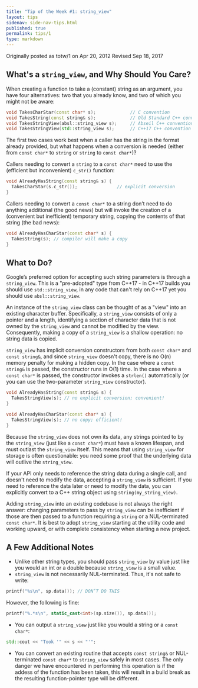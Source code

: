 ```yaml
---
title: "Tip of the Week #1: string_view"
layout: tips
sidenav: side-nav-tips.html
published: true
permalink: tips/1
type: markdown
---
```


Originally posted as totw/1 on Apr 20, 2012
Revised Sep 18, 2017

## What's a `string_view`, and Why Should You Care?

When creating a function to take a (constant) string as an argument, you have
four alternatives: two that you already know, and two of which you might
not be aware:

```cpp
void TakesCharStar(const char* s);             // C convention
void TakesString(const string& s);             // Old Standard C++ convention
void TakesStringView(absl::string_view s);     // Abseil C++ convention
void TakesStringView(std::string_view s);      // C++17 C++ convention
```

The first two cases work best when a caller has the string in the format already
provided, but what happens when a conversion is needed (either from `const
char*` to `string` or `string` to `const char*`)?

Callers needing to convert a `string` to a `const char*` need to use the
(efficient but inconvenient) `c_str()` function:

```cpp
void AlreadyHasString(const string& s) {
  TakesCharStar(s.c_str());               // explicit conversion
}
```

Callers needing to convert a `const char*` to a string don’t need to do anything
additional (the good news) but will invoke the creation of a (convenient but
inefficient) temporary string, copying the contents of that string (the bad
news):

```cpp
void AlreadyHasCharStar(const char* s) {
  TakesString(s); // compiler will make a copy
}
```

## What to Do?

Google’s preferred option for accepting such string parameters is through a
`string_view`. This is a "pre-adopted" type from C++17 - in C++17 builds you
should use `std::string_view`, in any code that can't rely on C++17 yet you
should use `absl::string_view`.

An instance of the `string_view` class can be thought of as a "view" into an
existing character buffer. Specifically, a `string_view` consists of only a
pointer and a length, identifying a section of character data that is not owned
by the `string_view` and cannot be modified by the view. Consequently, making a
copy of a `string_view` is a shallow operation: no string data is copied.

`string_view` has implicit conversion constructors from both `const char*` and
`const string&`, and since `string_view` doesn't copy, there is no O(n) memory
penalty for making a hidden copy. In the case where a `const string&` is passed,
the constructor runs in O(1) time. In the case where a `const char*` is passed,
the constructor invokes a `strlen()` automatically (or you can use the
two-parameter `string_view` constructor).

```cpp
void AlreadyHasString(const string& s) {
  TakesStringView(s); // no explicit conversion; convenient!
}

void AlreadyHasCharStar(const char* s) {
  TakesStringView(s); // no copy; efficient!
}
```

Because the `string_view` does not own its data, any strings pointed to by the
`string_view` (just like a `const char*`) must have a known lifespan, and must
outlast the `string_view` itself. This means that using `string_view` for
storage is often questionable: you need some proof that the underlying data will
outlive the `string_view`.

If your API only needs to reference the string data during a single call, and
doesn't need to modify the data, accepting a `string_view` is sufficient. If you
need to reference the data later or need to modify the data, you can explicitly
convert to a C++ string object using `string(my_string_view)`.

Adding `string_view` into an existing codebase is not always the right answer:
changing parameters to pass by `string_view` can be inefficient if those are
then passed to a function requiring a `string` or a NUL-terminated `const
char*`. It is best to adopt `string_view` starting at the utility code and
working upward, or with complete consistency when starting a new project.

## A Few Additional Notes

* Unlike other string types, you should pass `string_view` by value just like
  you would an int or a double because `string_view` is a small value.
* `string_view` is not necessarily NUL-terminated. Thus, it's not safe to
  write:

```cpp
printf("%s\n", sp.data()); // DON’T DO THIS
```

However, the following is fine:

```cpp
printf("%.*s\n", static_cast<int>(sp.size()), sp.data());
```

*  You can output a `string_view` just like you would a string or a
  `const char*`:

```cpp
std::cout << "Took '" << s << "'";
```

* You can convert an existing routine that accepts `const string&` or
  NUL-terminated `const char*` to `string_view` safely in most cases. The only
  danger we have encountered in performing this operation is if the addess of
  the function has been taken, this will result in a build break as the
  resulting function-pointer type will be different.
